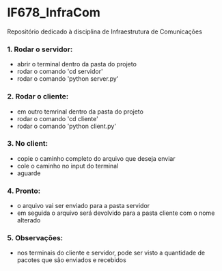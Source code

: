 # IF678_InfraCom
Repositório dedicado à disciplina de Infraestrutura de Comunicações

### 1. Rodar o servidor:
- abrir o terminal dentro da pasta do projeto
- rodar o comando 'cd servidor'
- rodar o comando 'python server.py'

### 2. Rodar o cliente:
- em outro temrinal dentro da pasta do projeto
- rodar o comando 'cd cliente'
- rodar o comando 'python client.py'

### 3. No client:
- copie o caminho completo do arquivo que deseja enviar
- cole o caminho no input do terminal
- aguarde

### 4. Pronto:
- o arquivo vai ser enviado para a pasta servidor
- em seguida o arquivo será devolvido para a pasta cliente com o nome alterado

### 5. Observações:
- nos terminais do cliente e servidor, pode ser visto a quantidade de pacotes que são enviados e recebidos
